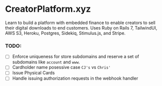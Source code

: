 # CreatorPlatform.xyz

Learn to build a platform with embedded finance to enable creators to sell
their digital downloads to end customers. Uses Ruby on Rails 7, TailwindUI, AWS
S3, Heroku, Postgres, Sidekiq, Stimulus.js, and Stripe.


### TODO:

- [ ] Enforce uniqueness for store subdomains and reserve a set of subdomains like `account` and `www`.
- [ ] Cardholder name posessive case `CJ's` vs `Chris'`
- [ ] Issue Physical Cards
- [ ] Handle issuing authorization requests in the webhook handler
